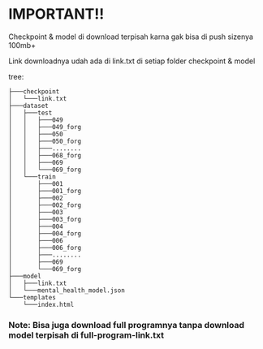 # IMPORTANT!!

Checkpoint & model di download terpisah karna gak bisa di push sizenya 100mb+

Link downloadnya udah ada di link.txt di setiap folder checkpoint & model

tree: 
```
├───checkpoint
│   └───link.txt
├───dataset
│   ├───test
│   │   ├───049
│   │   ├───049_forg
│   │   ├───050
│   │   ├───050_forg
│   │   ├───........
│   │   ├───068_forg
│   │   ├───069
│   │   └───069_forg
│   └───train
│       ├───001
│       ├───001_forg
│       ├───002
│       ├───002_forg
│       ├───003
│       ├───003_forg
│       ├───004
│       ├───004_forg
│       ├───006
│       ├───006_forg
│       ├───........
│       ├───069
│       └───069_forg
├───model
│   ├───link.txt
│   └───mental_health_model.json
└───templates
    └───index.html
```

### Note: Bisa juga download full programnya tanpa download model terpisah di full-program-link.txt
